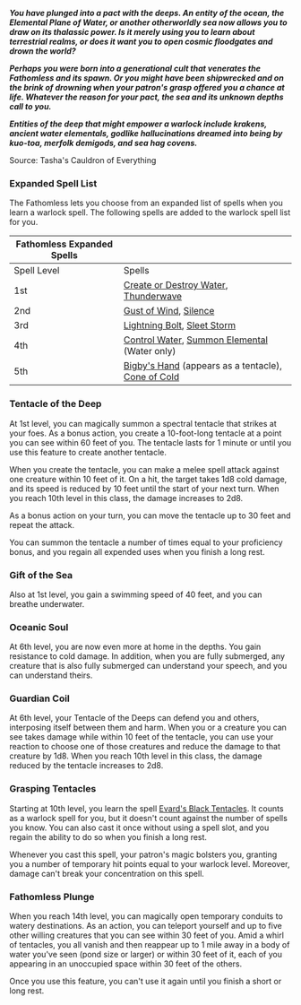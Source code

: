 **_You have plunged into a pact with the deeps. An entity of the ocean, the Elemental Plane of Water, or another otherworldly sea now allows you to draw on its thalassic power. Is it merely using you to learn about terrestrial realms, or does it want you to open cosmic floodgates and drown the world?_**

**_Perhaps you were born into a generational cult that venerates the Fathomless and its spawn. Or you might have been shipwrecked and on the brink of drowning when your patron's grasp offered you a chance at life. Whatever the reason for your pact, the sea and its unknown depths call to you._**

**_Entities of the deep that might empower a warlock include krakens, ancient water elementals, godlike hallucinations dreamed into being by kuo-toa, merfolk demigods, and sea hag covens._**

Source: Tasha's Cauldron of Everything

### Expanded Spell List
The Fathomless lets you choose from an expanded list of spells when you learn a warlock spell. The following spells are added to the warlock spell list for you.

| Fathomless Expanded Spells |                                                                                                                                                 |
| -------------------------- | ----------------------------------------------------------------------------------------------------------------------------------------------- |
| Spell Level                | Spells                                                                                                                                          |
| 1st                        | [Create or Destroy Water](http://dnd5e.wikidot.com/spell:create-or-destroy-water), [Thunderwave](http://dnd5e.wikidot.com/spell:thunderwave)    |
| 2nd                        | [Gust of Wind](http://dnd5e.wikidot.com/spell:gust-of-wind), [Silence](http://dnd5e.wikidot.com/spell:silence)                                  |
| 3rd                        | [Lightning Bolt](http://dnd5e.wikidot.com/spell:lightning-bolt), [Sleet Storm](http://dnd5e.wikidot.com/spell:sleet-storm)                      |
| 4th                        | [Control Water](http://dnd5e.wikidot.com/spell:control-water), [Summon Elemental](http://dnd5e.wikidot.com/spell:summon-elemental) (Water only) |
| 5th                        | [Bigby's Hand](http://dnd5e.wikidot.com/spell:bigbys-hand) (appears as a tentacle), [Cone of Cold](http://dnd5e.wikidot.com/spell:cone-of-cold) |

### Tentacle of the Deep
At 1st level, you can magically summon a spectral tentacle that strikes at your foes. As a bonus action, you create a 10-foot-long tentacle at a point you can see within 60 feet of you. The tentacle lasts for 1 minute or until you use this feature to create another tentacle.

When you create the tentacle, you can make a melee spell attack against one creature within 10 feet of it. On a hit, the target takes 1d8 cold damage, and its speed is reduced by 10 feet until the start of your next turn. When you reach 10th level in this class, the damage increases to 2d8.

As a bonus action on your turn, you can move the tentacle up to 30 feet and repeat the attack.

You can summon the tentacle a number of times equal to your proficiency bonus, and you regain all expended uses when you finish a long rest.

### Gift of the Sea
Also at 1st level, you gain a swimming speed of 40 feet, and you can breathe underwater.

### Oceanic Soul
At 6th level, you are now even more at home in the depths. You gain resistance to cold damage. In addition, when you are fully submerged, any creature that is also fully submerged can understand your speech, and you can understand theirs.

### Guardian Coil
At 6th level, your Tentacle of the Deeps can defend you and others, interposing itself between them and harm. When you or a creature you can see takes damage while within 10 feet of the tentacle, you can use your reaction to choose one of those creatures and reduce the damage to that creature by 1d8. When you reach 10th level in this class, the damage reduced by the tentacle increases to 2d8.

### Grasping Tentacles

Starting at 10th level, you learn the spell [Evard's Black Tentacles](http://dnd5e.wikidot.com/spell:evards-black-tentacles). It counts as a warlock spell for you, but it doesn't count against the number of spells you know. You can also cast it once without using a spell slot, and you regain the ability to do so when you finish a long rest.

Whenever you cast this spell, your patron's magic bolsters you, granting you a number of temporary hit points equal to your warlock level. Moreover, damage can't break your concentration on this spell.

### Fathomless Plunge

When you reach 14th level, you can magically open temporary conduits to watery destinations. As an action, you can teleport yourself and up to five other willing creatures that you can see within 30 feet of you. Amid a whirl of tentacles, you all vanish and then reappear up to 1 mile away in a body of water you've seen (pond size or larger) or within 30 feet of it, each of you appearing in an unoccupied space within 30 feet of the others.

Once you use this feature, you can't use it again until you finish a short or long rest.